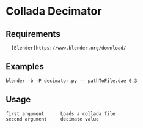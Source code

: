 # Collada Decimator


## Requirements

    - [Blender]https://www.blender.org/download/

## Examples

    blender -b -P decimator.py -- pathToFile.dae 0.3

## Usage

    first argument      Loads a collada file
    second argument     decimate value

